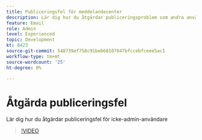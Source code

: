 ```yaml
---
title: Publiceringsfel för meddelandecenter
description: Lär dig hur du åtgärdar publiceringsproblem som andra användare än administratörsanvändare har
feature: Email
role: Admin
level: Experienced
topic: Development
kt: 8423
source-git-commit: 548739ef758c91beb68107847bfccebfceee5ac1
workflow-type: tm+mt
source-wordcount: '25'
ht-degree: 0%

---
```



# Åtgärda publiceringsfel

Lär dig hur du åtgärdar publiceringsfel för icke-admin-användare

>[!VIDEO](https://video.tv.adobe.com/v/335979?quality=12)
